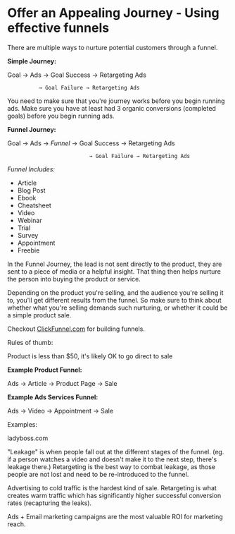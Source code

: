 # Offer an Appealing Journey - Using effective funnels

There are multiple ways to nurture potential customers through a funnel.

**Simple Journey:**

Goal → Ads → Goal Success → Retargeting Ads

              → Goal Failure → Retargeting Ads

You need to make sure that you're journey works before you begin running ads. Make sure you have at least had 3 organic conversions (completed goals) before you begin running ads.

**Funnel Journey:**

Goal → Ads → *Funnel* → Goal Success → Retargeting Ads

                              → Goal Failure → Retargeting Ads

*Funnel Includes:* 

- Article
- Blog Post
- Ebook
- Cheatsheet
- Video
- Webinar
- Trial
- Survey
- Appointment
- Freebie

In the Funnel Journey, the lead is not sent directly to the product, they are sent to a piece of media or a helpful insight. That thing then helps nurture the person into buying the product or service. 

Depending on the product you're selling, and the audience you're selling it to, you'll get different results from the funnel. So make sure to think about whether what you're selling demands such nurturing, or whether it could be a simple product sale.

Checkout [ClickFunnel.com](http://clickfunnel.com) for building funnels.

Rules of thumb:

Product is less than $50, it's likely OK to go direct to sale

**Example Product Funnel:**

Ads → Article → Product Page → Sale

**Example Ads Services Funnel:**

Ads → Video → Appointment → Sale

Examples:

ladyboss.com

"Leakage" is when people fall out at the different stages of the funnel. (eg. if a person watches a video and doesn't make it to the next step, there's leakage there.) Retargeting is the best way to combat leakage, as those people are not lost and need to be re-introduced to the funnel.

Advertising to cold traffic is the hardest kind of sale. Retargeting is what creates warm traffic which has significantly higher successful conversion rates (recapturing the leaks). 

Ads + Email marketing campaigns are the most valuable ROI for marketing reach.